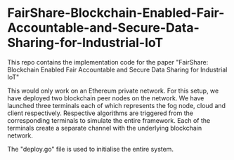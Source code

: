 # FairShare-Blockchain-Enabled-Fair-Accountable-and-Secure-Data-Sharing-for-Industrial-IoT
This repo contains the implementation code for the paper "FairShare: Blockchain Enabled Fair Accountable and Secure Data Sharing for Industrial IoT"

This would only work on an Ethereum private network. For this setup, we have deployed two blockchain peer nodes on the network. We have launched three terminals each of which represents the fog node, cloud and client respectively. Respective algorithms are triggered from the corresponding terminals to simulate the entire framework. Each of the terminals create a separate channel with the underlying blockchain network. 

The "deploy.go" file is used to initialise the entire system.
